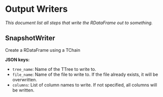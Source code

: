 # Output Writers

_This document list all steps that write the RDataFrame out to something._

## SnapshotWriter

Create a RDataFrame using a TChain

**JSON keys:**

- `tree_name`: Name of the TTree to write to.
- `file_name`: Name of the file to write to. If the file already exists, it will be overwritten.
- `columns`: List of column names to write. If not specified, all columns will be written.
